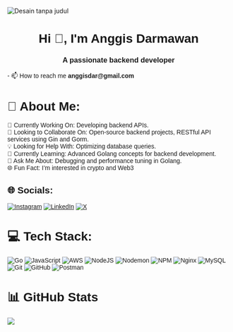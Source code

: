 ![Desain tanpa judul](https://github.com/user-attachments/assets/d6ee19a0-6c1b-4fcd-b6e8-70c1bd3722c5)


<!-- Nunito font applied via HTML -->
<link href="https://fonts.googleapis.com/css2?family=Nunito:wght@400;600&display=swap" rel="stylesheet">

<div align="center" style="font-family: 'Nunito', sans-serif;">
<h1>Hi 👋, I'm Anggis Darmawan</h1>
<h3>A passionate backend developer</h3>
</div>
<div style="font-family: 'Nunito', sans-serif;">
<p>- 📫 How to reach me <strong>anggisdar@gmail.com</strong></p>
  
# 💫 About Me:
🚀 Currently Working On: Developing backend APIs.<br>🤝 Looking to Collaborate On: Open-source backend projects, RESTful API services using Gin and Gorm.<br>💡 Looking for Help With: Optimizing database queries.<br>🌱 Currently Learning: Advanced Golang concepts for backend development.<br>💬 Ask Me About: Debugging and performance tuning in Golang.<br>🌐 Fun Fact: I’m interested in crypto and Web3


## 🌐 Socials:
[![Instagram](https://img.shields.io/badge/Instagram-%23E4405F.svg?logo=Instagram&logoColor=white)](https://instagram.com/anggis_da) [![LinkedIn](https://img.shields.io/badge/LinkedIn-%230077B5.svg?logo=linkedin&logoColor=white)](https://linkedin.com/in/anggis-darmawan-ba36b9253) [![X](https://img.shields.io/badge/X-black.svg?logo=X&logoColor=white)](https://x.com/anggisdarmawan3) 

# 💻 Tech Stack:
![Go](https://img.shields.io/badge/go-%2300ADD8.svg?style=plastic&logo=go&logoColor=white) ![JavaScript](https://img.shields.io/badge/javascript-%23323330.svg?style=plastic&logo=javascript&logoColor=%23F7DF1E) ![AWS](https://img.shields.io/badge/AWS-%23FF9900.svg?style=plastic&logo=amazon-aws&logoColor=white) ![NodeJS](https://img.shields.io/badge/node.js-6DA55F?style=plastic&logo=node.js&logoColor=white) ![Nodemon](https://img.shields.io/badge/NODEMON-%23323330.svg?style=plastic&logo=nodemon&logoColor=%BBDEAD) ![NPM](https://img.shields.io/badge/NPM-%23CB3837.svg?style=plastic&logo=npm&logoColor=white) ![Nginx](https://img.shields.io/badge/nginx-%23009639.svg?style=plastic&logo=nginx&logoColor=white) ![MySQL](https://img.shields.io/badge/mysql-4479A1.svg?style=plastic&logo=mysql&logoColor=white) ![Git](https://img.shields.io/badge/git-%23F05033.svg?style=plastic&logo=git&logoColor=white) ![GitHub](https://img.shields.io/badge/github-%23121011.svg?style=plastic&logo=github&logoColor=white)
![Postman](https://img.shields.io/badge/Postman-FF6C37?style=plastic&logo=postman&logoColor=white)

# 📊 GitHub Stats
![](https://github-readme-stats.vercel.app/api/top-langs/?username=anggisdar&theme=dark&hide_border=true&include_all_commits=false&count_private=false&layout=compact)

<!-- Proudly created with GPRM ( https://gprm.itsvg.in ) -->




<!-- Proudly created with GPRM ( https://gprm.itsvg.in ) -->
